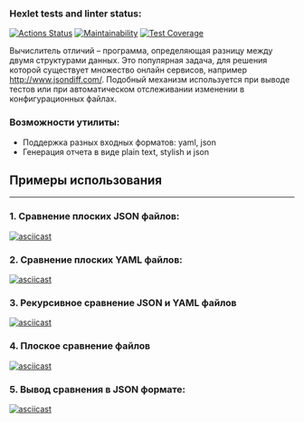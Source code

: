 ### Hexlet tests and linter status:

[![Actions Status](https://github.com/lebedevalex3/frontend-project-lvl2/workflows/hexlet-check/badge.svg)](https://github.com/lebedevalex3/frontend-project-lvl2/actions)
[![Maintainability](https://api.codeclimate.com/v1/badges/71fc26eee63f9a04d52e/maintainability)](https://codeclimate.com/github/lebedevalex3/frontend-project-lvl2/maintainability)
[![Test Coverage](https://api.codeclimate.com/v1/badges/71fc26eee63f9a04d52e/test_coverage)](https://codeclimate.com/github/lebedevalex3/frontend-project-lvl2/test_coverage)

Вычислитель отличий – программа, определяющая разницу между двумя структурами данных. Это популярная задача, для решения которой существует множество онлайн сервисов, например http://www.jsondiff.com/. Подобный механизм используется при выводе тестов или при автоматическом отслеживании изменении в конфигурационных файлах.

### Возможности утилиты:

- Поддержка разных входных форматов: yaml, json
- Генерация отчета в виде plain text, stylish и json

## Примеры использования

---

### 1. Сравнение плоских JSON файлов:

[![asciicast](https://asciinema.org/a/RLt6xsZLcv34a9GuoQY8nsbzd.svg)](https://asciinema.org/a/RLt6xsZLcv34a9GuoQY8nsbzd)

### 2. Сравнение плоских YAML файлов:

[![asciicast](https://asciinema.org/a/VnmgghMUxvljXdollbi4ltatO.svg)](https://asciinema.org/a/VnmgghMUxvljXdollbi4ltatO)

### 3. Рекурсивное сравнение JSON и YAML файлов

[![asciicast](https://asciinema.org/a/x5Rq6s8ayBzKFSztSoqq6yfz0.svg)](https://asciinema.org/a/x5Rq6s8ayBzKFSztSoqq6yfz0)

### 4. Плоское сравнение файлов

[![asciicast](https://asciinema.org/a/zR31YOzckOC7zMosuBghvhzPS.svg)](https://asciinema.org/a/zR31YOzckOC7zMosuBghvhzPS)

### 5. Вывод сравнения в JSON формате:

[![asciicast](https://asciinema.org/a/ZAKeAUfb8Vx5Db2KIlAFACxJP.svg)](https://asciinema.org/a/ZAKeAUfb8Vx5Db2KIlAFACxJP)
